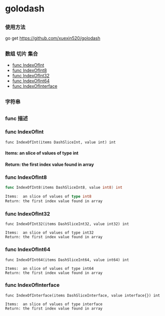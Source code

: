 # golodash

##
###  使用方法
go get https://github.com/xuexin520/golodash

##
### 数组 切片 集合
* [func  IndexOfInt](#funcIndexOfInt)
* [func  IndexOfInt8](#funcIndexOfInt8)
* [func  IndexOfInt32](#funcIndexOfInt32)
* [func  IndexOfInt64](#funcIndexOfInt64)
* [func  IndexOfInterface](#funcIndexOfInterface)

##
### 字符串



##
### func 描述
###  <a name='funcIndexOfInt'></a> func  IndexOfInt
```
func IndexOfInt(items DashSliceInt, value int) int
```
#### Items:  an slice of values of type int
#### Return: the first index value found in array

###  <a name='funcIndexOfInt8'></a> func  IndexOfInt8
```go
func IndexOfInt8(items DashSliceInt8, value int8) int

Items:  an slice of values of type int8
Return: the first index value found in array
```

###  <a name='funcIndexOfInt32'></a> func  IndexOfInt32
```
func IndexOfInt32(items DashSliceInt32, value int32) int

Items:  an slice of values of type int32
Return: the first index value found in array
```

###  <a name='funcIndexOfInt64'></a> func  IndexOfInt64
```
func IndexOfInt64(items DashSliceInt64, value int64) int

Items:  an slice of values of type int64
Return: the first index value found in array
```

###  <a name='funcIndexOfInterface'></a> func  IndexOfInterface
```
func IndexOfInterface(items DashSliceInterface, value interface{}) int

Items:  an slice of values of type interface
Return: the first index value found in array
```
